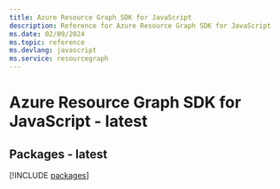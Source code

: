 ```yaml
---
title: Azure Resource Graph SDK for JavaScript
description: Reference for Azure Resource Graph SDK for JavaScript
ms.date: 02/09/2024
ms.topic: reference
ms.devlang: javascript
ms.service: resourcegraph
---
```

# Azure Resource Graph SDK for JavaScript - latest
## Packages - latest
[!INCLUDE [packages](resource-graph-index.md)]